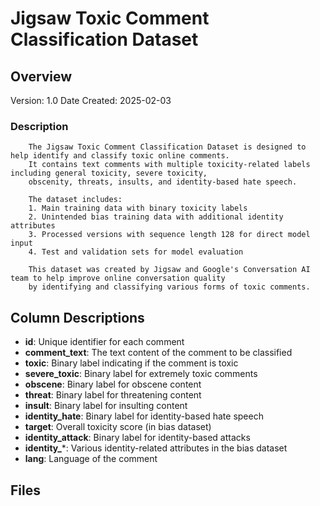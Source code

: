 # Jigsaw Toxic Comment Classification Dataset

## Overview
Version: 1.0
Date Created: 2025-02-03

### Description

        The Jigsaw Toxic Comment Classification Dataset is designed to help identify and classify toxic online comments.
        It contains text comments with multiple toxicity-related labels including general toxicity, severe toxicity,
        obscenity, threats, insults, and identity-based hate speech.

        The dataset includes:
        1. Main training data with binary toxicity labels
        2. Unintended bias training data with additional identity attributes
        3. Processed versions with sequence length 128 for direct model input
        4. Test and validation sets for model evaluation

        This dataset was created by Jigsaw and Google's Conversation AI team to help improve online conversation quality
        by identifying and classifying various forms of toxic comments.
        

## Column Descriptions

- **id**: Unique identifier for each comment
- **comment_text**: The text content of the comment to be classified
- **toxic**: Binary label indicating if the comment is toxic
- **severe_toxic**: Binary label for extremely toxic comments
- **obscene**: Binary label for obscene content
- **threat**: Binary label for threatening content
- **insult**: Binary label for insulting content
- **identity_hate**: Binary label for identity-based hate speech
- **target**: Overall toxicity score (in bias dataset)
- **identity_attack**: Binary label for identity-based attacks
- **identity_***: Various identity-related attributes in the bias dataset
- **lang**: Language of the comment

## Files


